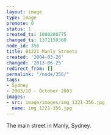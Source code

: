 ```yaml
---
layout: image
type: image
promote: 0
status: 1
created_ts: 1080280775
changed_ts: 1372159360
node_id: 356
title: 01221 Manly Streets
created: '2004-03-26'
changed: '2013-06-25'
redirect_from: []
permalink: "/node/356/"
tags:
- Sydney
- 2003/10 - October 2003
images:
- src: image/images/img_1221-356.jpg
  name: img_1221-356.jpg
---
```

The main street in Manly, Sydney.
